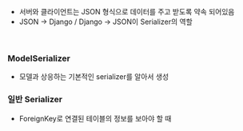 - 서버와 클라이언트는 JSON 형식으로 데이터를 주고 받도록 약속 되어있음
- JSON -> Django / Django -> JSON이 Serializer의 역할

<br />

### ModelSerializer

- 모델과 상응하는 기본적인 serializer를 알아서 생성

### 일반 Serializer

- ForeignKey로 연결된 테이블의 정보를 보아야 할 때
